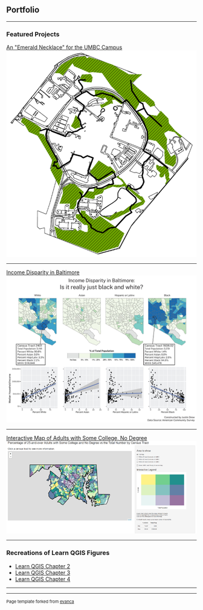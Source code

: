 ## Portfolio

---

### Featured Projects

[An "Emerald Necklace" for the UMBC Campus](/projects/project1)  
<img src="images/Green_Final.PNG?raw=true">

---
[Income Disparity in Baltimore](/projects/project2)  
<img src="images/lab4_383_sshot.JPG?raw=true"/>

---
[Interactive Map of Adults with Some College, No Degree](/projects/project3)  
<img src="images/SCND.PNG?raw=true"/>

---

### Recreations of Learn QGIS Figures

- [Learn QGIS Chapter 2](/projects/learnqgis_ch2)  
- [Learn QGIS Chapter 3](/projects/learnqgis_ch3)  
- [Learn QGIS Chapter 4](/projects/learnqgis_ch4)  

---




---
<p style="font-size:11px">Page template forked from <a href="https://github.com/evanca/quick-portfolio">evanca</a></p>
<!-- Remove above link if you don't want to attibute -->
